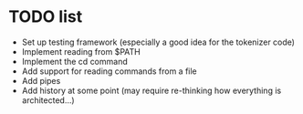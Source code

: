 # TODO list
* Set up testing framework (especially a good idea for the tokenizer code)
* Implement reading from $PATH
* Implement the cd command
* Add support for reading commands from a file
* Add pipes
* Add history at some point (may require re-thinking how everything is architected...)
